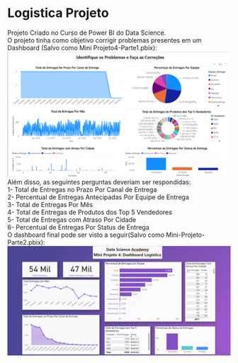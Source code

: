 # Logistica Projeto
 Projeto Criado no Curso de Power BI do Data Science.<br>
 O projeto tinha como objetivo corrigir problemas presentes em um Dashboard (Salvo como Mini Projeto4-Parte1.pbix):
 <img src="Imagens/Dashboard Original.png" alt="">
 <br>
Além disso, as seguintes perguntas deveriam ser respondidas: <br>
1- Total de Entregas no Prazo Por Canal de Entrega <br>
2- Percentual de Entregas Antecipadas Por Equipe de Entrega <br>
3- Total de Entregas Por Mês <br>
4- Total de Entregas de Produtos dos Top 5 Vendedores <br>
5- Total de Entregas com Atraso Por Cidade <br>
6- Percentual de Entregas Por Status de Entrega <br>
O dashboard final pode ser visto a seguir(Salvo como Mini-Projeto-Parte2.pbix):
<img src="Imagens/Dashboard Novo.png" alt="">

